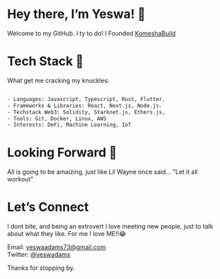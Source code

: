 # Hey there, I’m Yeswa! 👋
Welcome to my GitHub. I ty to do! I Founded [KomeshaBuild](https://komeshabuild.framer.ai/)

# Tech Stack 🔧
What get me cracking my knuckles:
``` bash

- Languages: Javascript, Typescript, Rust, Flutter.
- Frameworks & Libraries: React, Next.js, Node.js.
- Techstack Web3: Solidity, Starknet.js, Ethers.js, 
- Tools: Git, Docker, Linux, AWS
- Interests: DeFi, Machine Learning, IoT

```

# Looking Forward 🔭
All is going to be amaizing, just like Lil Wayne once said... "Let it all workout"

# Let’s Connect 
I dont bite, and being an extrovert I love meeting new people, just to talk about what they like. For me I love ME!!😂

Email: yeswaadams73@gmail.com <br>
Twitter: [@yeswadams]([url](https://x.com/yeswadam))

Thanks for stopping by. 

